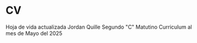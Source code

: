 # CV
Hoja de vida actualizada
Jordan Quille 
Segundo "C" Matutino 
Curriculum al mes de Mayo del 2025 
